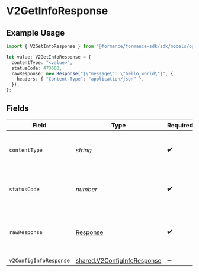 # V2GetInfoResponse

## Example Usage

```typescript
import { V2GetInfoResponse } from "@formance/formance-sdk/sdk/models/operations";

let value: V2GetInfoResponse = {
  contentType: "<value>",
  statusCode: 473600,
  rawResponse: new Response("{\"message\": \"hello world\"}", {
    headers: { "Content-Type": "application/json" },
  }),
};
```

## Fields

| Field                                                                             | Type                                                                              | Required                                                                          | Description                                                                       |
| --------------------------------------------------------------------------------- | --------------------------------------------------------------------------------- | --------------------------------------------------------------------------------- | --------------------------------------------------------------------------------- |
| `contentType`                                                                     | *string*                                                                          | :heavy_check_mark:                                                                | HTTP response content type for this operation                                     |
| `statusCode`                                                                      | *number*                                                                          | :heavy_check_mark:                                                                | HTTP response status code for this operation                                      |
| `rawResponse`                                                                     | [Response](https://developer.mozilla.org/en-US/docs/Web/API/Response)             | :heavy_check_mark:                                                                | Raw HTTP response; suitable for custom response parsing                           |
| `v2ConfigInfoResponse`                                                            | [shared.V2ConfigInfoResponse](../../../sdk/models/shared/v2configinforesponse.md) | :heavy_minus_sign:                                                                | OK                                                                                |